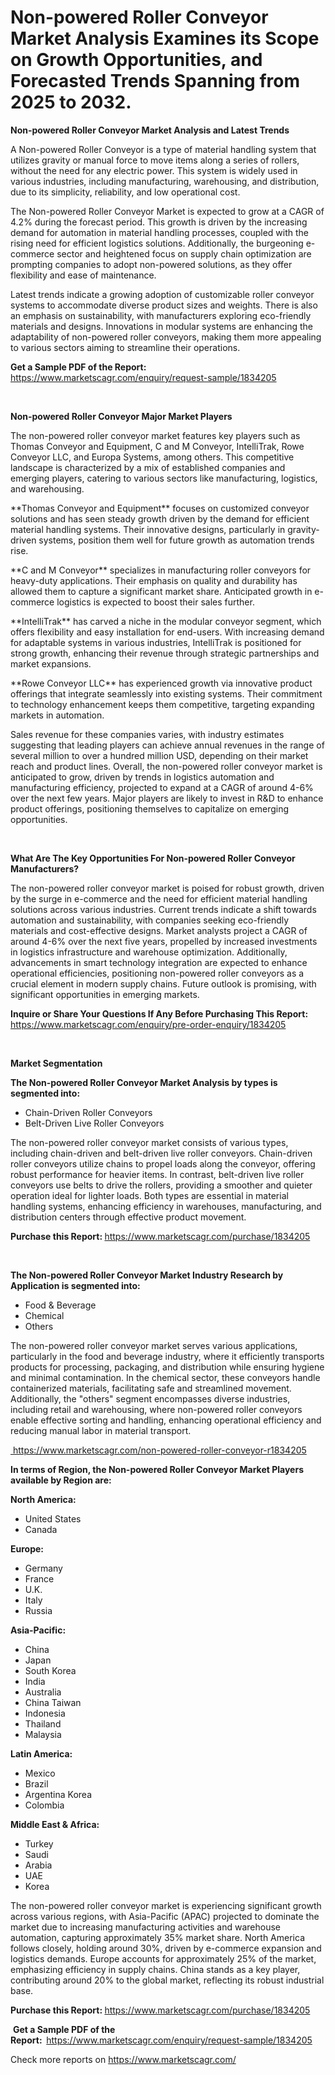 <p><h1>Non-powered Roller Conveyor Market Analysis Examines its Scope on Growth Opportunities, and Forecasted Trends Spanning from 2025 to 2032.</h1></p><p><strong>Non-powered Roller Conveyor Market Analysis and Latest Trends</strong></p>
<p><p>A Non-powered Roller Conveyor is a type of material handling system that utilizes gravity or manual force to move items along a series of rollers, without the need for any electric power. This system is widely used in various industries, including manufacturing, warehousing, and distribution, due to its simplicity, reliability, and low operational cost. </p><p>The Non-powered Roller Conveyor Market is expected to grow at a CAGR of 4.2% during the forecast period. This growth is driven by the increasing demand for automation in material handling processes, coupled with the rising need for efficient logistics solutions. Additionally, the burgeoning e-commerce sector and heightened focus on supply chain optimization are prompting companies to adopt non-powered solutions, as they offer flexibility and ease of maintenance. </p><p>Latest trends indicate a growing adoption of customizable roller conveyor systems to accommodate diverse product sizes and weights. There is also an emphasis on sustainability, with manufacturers exploring eco-friendly materials and designs. Innovations in modular systems are enhancing the adaptability of non-powered roller conveyors, making them more appealing to various sectors aiming to streamline their operations.</p></p>
<p><strong>Get a Sample PDF of the Report:&nbsp;</strong> <a href="https://www.marketscagr.com/enquiry/request-sample/1834205?utm_campaign=2740&utm_medium=2&utm_source=Github&utm_content=ia&utm_term=28022025&utm_id=non-powered-roller-conveyor">https://www.marketscagr.com/enquiry/request-sample/1834205</a></p>
<p>&nbsp;</p>
<p><strong>Non-powered Roller Conveyor Major Market Players</strong></p>
<p><p>The non-powered roller conveyor market features key players such as Thomas Conveyor and Equipment, C and M Conveyor, IntelliTrak, Rowe Conveyor LLC, and Europa Systems, among others. This competitive landscape is characterized by a mix of established companies and emerging players, catering to various sectors like manufacturing, logistics, and warehousing.</p><p>**Thomas Conveyor and Equipment** focuses on customized conveyor solutions and has seen steady growth driven by the demand for efficient material handling systems. Their innovative designs, particularly in gravity-driven systems, position them well for future growth as automation trends rise.</p><p>**C and M Conveyor** specializes in manufacturing roller conveyors for heavy-duty applications. Their emphasis on quality and durability has allowed them to capture a significant market share. Anticipated growth in e-commerce logistics is expected to boost their sales further.</p><p>**IntelliTrak** has carved a niche in the modular conveyor segment, which offers flexibility and easy installation for end-users. With increasing demand for adaptable systems in various industries, IntelliTrak is positioned for strong growth, enhancing their revenue through strategic partnerships and market expansions.</p><p>**Rowe Conveyor LLC** has experienced growth via innovative product offerings that integrate seamlessly into existing systems. Their commitment to technology enhancement keeps them competitive, targeting expanding markets in automation.</p><p>Sales revenue for these companies varies, with industry estimates suggesting that leading players can achieve annual revenues in the range of several million to over a hundred million USD, depending on their market reach and product lines. Overall, the non-powered roller conveyor market is anticipated to grow, driven by trends in logistics automation and manufacturing efficiency, projected to expand at a CAGR of around 4-6% over the next few years. Major players are likely to invest in R&D to enhance product offerings, positioning themselves to capitalize on emerging opportunities.</p></p>
<p>&nbsp;</p>
<p><strong>What Are The Key Opportunities For Non-powered Roller Conveyor Manufacturers?</strong></p>
<p><p>The non-powered roller conveyor market is poised for robust growth, driven by the surge in e-commerce and the need for efficient material handling solutions across various industries. Current trends indicate a shift towards automation and sustainability, with companies seeking eco-friendly materials and cost-effective designs. Market analysts project a CAGR of around 4-6% over the next five years, propelled by increased investments in logistics infrastructure and warehouse optimization. Additionally, advancements in smart technology integration are expected to enhance operational efficiencies, positioning non-powered roller conveyors as a crucial element in modern supply chains. Future outlook is promising, with significant opportunities in emerging markets.</p></p>
<p><strong>Inquire or Share Your Questions If Any Before Purchasing This Report:</strong> <a href="https://www.marketscagr.com/enquiry/pre-order-enquiry/1834205?utm_campaign=2740&utm_medium=2&utm_source=Github&utm_content=ia&utm_term=28022025&utm_id=non-powered-roller-conveyor">https://www.marketscagr.com/enquiry/pre-order-enquiry/1834205</a></p>
<p>&nbsp;</p>
<p><strong>Market Segmentation</strong></p>
<p><strong>The Non-powered Roller Conveyor Market Analysis by types is segmented into:</strong></p>
<p><ul><li>Chain-Driven Roller Conveyors</li><li>Belt-Driven Live Roller Conveyors</li></ul></p>
<p><p>The non-powered roller conveyor market consists of various types, including chain-driven and belt-driven live roller conveyors. Chain-driven roller conveyors utilize chains to propel loads along the conveyor, offering robust performance for heavier items. In contrast, belt-driven live roller conveyors use belts to drive the rollers, providing a smoother and quieter operation ideal for lighter loads. Both types are essential in material handling systems, enhancing efficiency in warehouses, manufacturing, and distribution centers through effective product movement.</p></p>
<p><strong>Purchase this Report:&nbsp;</strong><a href="https://www.marketscagr.com/purchase/1834205?utm_campaign=2740&utm_medium=2&utm_source=Github&utm_content=ia&utm_term=28022025&utm_id=non-powered-roller-conveyor">https://www.marketscagr.com/purchase/1834205</a></p>
<p>&nbsp;</p>
<p><strong>The Non-powered Roller Conveyor Market Industry Research by Application is segmented into:</strong></p>
<p><ul><li>Food & Beverage</li><li>Chemical</li><li>Others</li></ul></p>
<p><p>The non-powered roller conveyor market serves various applications, particularly in the food and beverage industry, where it efficiently transports products for processing, packaging, and distribution while ensuring hygiene and minimal contamination. In the chemical sector, these conveyors handle containerized materials, facilitating safe and streamlined movement. Additionally, the "others" segment encompasses diverse industries, including retail and warehousing, where non-powered roller conveyors enable effective sorting and handling, enhancing operational efficiency and reducing manual labor in material transport.</p></p>
<p><a href="https://www.marketscagr.com/non-powered-roller-conveyor-r1834205?utm_campaign=2740&utm_medium=2&utm_source=Github&utm_content=ia&utm_term=28022025&utm_id=non-powered-roller-conveyor">&nbsp;https://www.marketscagr.com/non-powered-roller-conveyor-r1834205</a></p>
<p><strong>In terms of Region, the Non-powered Roller Conveyor Market Players available by Region are:</strong></p>
<p>
    <p> <strong> North America: </strong>
        <ul>
            <li>United States</li>
            <li>Canada</li>
        </ul>
        </p> 
    <p> <strong> Europe: </strong>
        <ul>
            <li>Germany</li>
            <li>France</li>
            <li>U.K.</li>
            <li>Italy</li>
            <li>Russia</li>
        </ul>
        </p> 
    <p> <strong> Asia-Pacific: </strong>
        <ul>
            <li>China</li>
            <li>Japan</li>
            <li>South Korea</li>
            <li>India</li>
            <li>Australia</li>
            <li>China Taiwan</li>
            <li>Indonesia</li>
            <li>Thailand</li>
            <li>Malaysia</li>
        </ul>
        </p> 
    <p> <strong> Latin America: </strong>
        <ul>
            <li>Mexico</li>
            <li>Brazil</li>
            <li>Argentina Korea</li>
            <li>Colombia</li>
        </ul>
        </p> 
    <p> <strong> Middle East & Africa: </strong>
        <ul>
            <li>Turkey</li>
            <li>Saudi</li>
            <li>Arabia</li>
            <li>UAE</li>
            <li>Korea</li>
        </ul>
    </p>
    </p>
<p><p>The non-powered roller conveyor market is experiencing significant growth across various regions, with Asia-Pacific (APAC) projected to dominate the market due to increasing manufacturing activities and warehouse automation, capturing approximately 35% market share. North America follows closely, holding around 30%, driven by e-commerce expansion and logistics demands. Europe accounts for approximately 25% of the market, emphasizing efficiency in supply chains. China stands as a key player, contributing around 20% to the global market, reflecting its robust industrial base.</p></p>
<p><strong>Purchase this Report: </strong><a href="https://www.marketscagr.com/purchase/1834205?utm_campaign=2740&utm_medium=2&utm_source=Github&utm_content=ia&utm_term=28022025&utm_id=non-powered-roller-conveyor">https://www.marketscagr.com/purchase/1834205</a></p>
<p>&nbsp;<strong>Get a Sample PDF of the Report:&nbsp;&nbsp;</strong><a href="https://www.marketscagr.com/enquiry/request-sample/1834205?utm_campaign=2740&utm_medium=2&utm_source=Github&utm_content=ia&utm_term=28022025&utm_id=non-powered-roller-conveyor">https://www.marketscagr.com/enquiry/request-sample/1834205</a></p>
<p><strong></strong></p>
<p>Check more reports on <a href="https://www.marketscagr.com/?utm_campaign=2740&utm_medium=2&utm_source=Github&utm_content=ia&utm_term=28022025&utm_id=non-powered-roller-conveyor">https://www.marketscagr.com/</a></p>